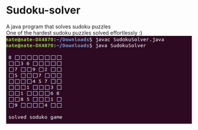 # Sudoku-solver
A java program that solves sudoku puzzles
<br>
One of the hardest sudoku puzzles solved effortlessly :)
<br>
<img src="natesudokusolver.png" />
